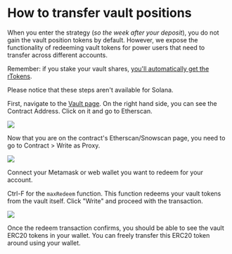 # How to transfer vault positions

When you enter the strategy (_so the week after your deposit_), you do not gain the vault position tokens by default. However, we expose the functionality of redeeming vault tokens for power users that need to transfer across different accounts.&#x20;

Remember: if you stake your vault shares, [you'll automatically get the rTokens](how-to-stake-unstake-vault-shares-and-claim-rewards.md#h.stqn8ca118g).

Please notice that these steps aren't available for Solana.

First, navigate to the [Vault page](https://app.ribbon.finance/). On the right hand side, you can see the Contract Address. Click on it and go to Etherscan.

![](<../../.gitbook/assets/Screenshot 2021-12-29 at 4.25.54 PM.png>)

Now that you are on the contract's Etherscan/Snowscan page, you need to go to Contract > Write as Proxy.

![](<../../.gitbook/assets/Screenshot 2021-12-29 at 4.27.06 PM.png>)

Connect your Metamask or web wallet you want to redeem for your account.

Ctrl-F for the `maxRedeem` function. This function redeems your vault tokens from the vault itself. Click "Write" and proceed with the transaction.

![](<../../.gitbook/assets/Screenshot 2021-12-29 at 4.27.20 PM.png>)

Once the redeem transaction confirms, you should be able to see the vault ERC20 tokens in your wallet. You can freely transfer this ERC20 token around using your wallet.
